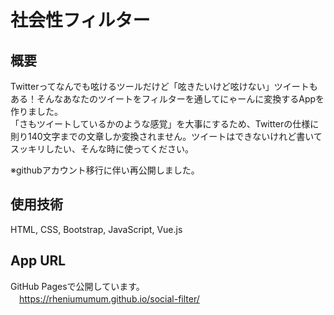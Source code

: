 # 社会性フィルター

## 概要
Twitterってなんでも呟けるツールだけど「呟きたいけど呟けない」ツイートもある！そんなあなたのツイートをフィルターを通してにゃーんに変換するAppを作りました。<br>
「さもツイートしているかのような感覚」を大事にするため、Twitterの仕様に則り140文字までの文章しか変換されません。ツイートはできないけれど書いてスッキリしたい、そんな時に使ってください。<br>

※githubアカウント移行に伴い再公開しました。<br>

## 使用技術
HTML, CSS, Bootstrap, JavaScript, Vue.js
 
## App URL
GitHub Pagesで公開しています。<br>
　https://rheniumumum.github.io/social-filter/